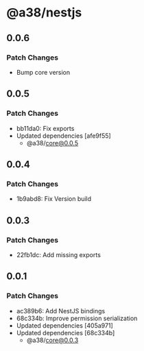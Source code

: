 # @a38/nestjs

## 0.0.6

### Patch Changes

-   Bump core version

## 0.0.5

### Patch Changes

-   bb11da0: Fix exports
-   Updated dependencies [afe9f55]
    -   @a38/core@0.0.5

## 0.0.4

### Patch Changes

-   1b9abd8: Fix Version build

## 0.0.3

### Patch Changes

-   22fb1dc: Add missing exports

## 0.0.1

### Patch Changes

-   ac389b6: Add NestJS bindings
-   68c334b: Improve permission serialization
-   Updated dependencies [405a971]
-   Updated dependencies [68c334b]
    -   @a38/core@0.0.3
